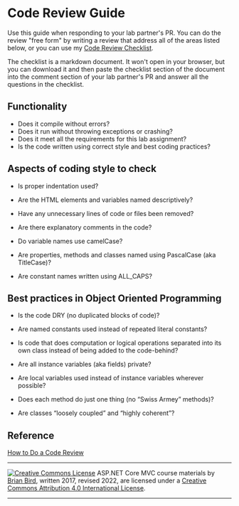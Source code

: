 # Code Review Guide

Use this guide when responding to your lab partner's PR. You can do the review "free form" by writing a review that address all of the areas listed below, or you can use my [Code Review Checklist](CodeReviewChecklist.md). 

The checklist is a markdown document. It won't open in your browser, but you can download it and then paste the checklist section of the document into the comment section of your lab partner's PR and answer all the questions in the checklist. 

## Functionality

- Does it compile without errors?
- Does it run without throwing exceptions or crashing?
- Does it meet all the requirements for this lab assignment?
- Is the code written using correct style and best coding practices?

## Aspects of coding style to check

- Is proper indentation used?

- Are the HTML elements and variables named descriptively?

- Have any unnecessary lines of code or files been removed?

- Are there explanatory comments in the code?

- Do variable names use camelCase? 

- Are properties, methods and classes named using PascalCase (aka TitleCase)?

- Are constant names written using ALL_CAPS?

## Best practices in Object Oriented Programming

- Is the code DRY (no duplicated blocks of code)?

- Are named constants used instead of repeated literal constants?

- Is code that does computation or logical operations separated into its own class instead of being added to the code-behind?

- Are all instance variables (aka fields) private?

- Are local variables used instead of instance variables wherever possible?

- Does each method do just one thing (no “Swiss Armey” methods)?

- Are classes “loosely coupled” and “highly coherent”?

## Reference

[How to Do a Code Review](HowToDoPR-CodeReview.pdf)



------

[![Creative Commons License](https://i.creativecommons.org/l/by/4.0/88x31.png)](http://creativecommons.org/licenses/by/4.0/)
ASP.NET Core MVC course materials by [Brian Bird](https://profbird.dev), written 2017, revised 2022, are licensed under a [Creative Commons Attribution 4.0 International License](http://creativecommons.org/licenses/by/4.0/). 

-------

